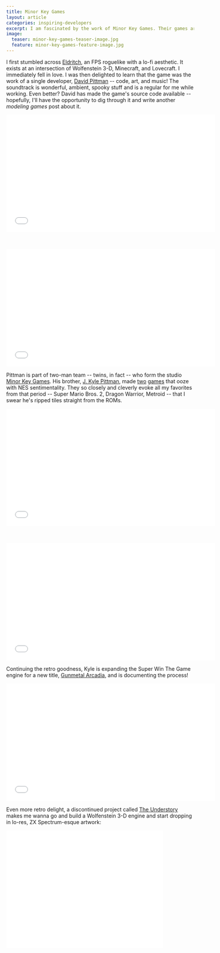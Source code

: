 ```yaml
---
title: Minor Key Games
layout: article
categories: inspiring-developers
excerpt: I am fascinated by the work of Minor Key Games. Their games are inspirations for what one person can make.
image:
  teaser: minor-key-games-teaser-image.jpg
  feature: minor-key-games-feature-image.jpg
---
```


I first stumbled across [Eldritch](http://www.eldritchgame.com/), an FPS roguelike with a lo-fi aesthetic. It exists at an intersection of Wolfenstein 3-D, Minecraft, and Lovecraft. I immediately fell in love. I was then delighted to learn that the game was the work of a single developer, [David Pittman](https://twitter.com/dphrygian) -- code, art, and music! The soundtrack is wonderful, ambient, spooky stuff and is a regular for me while working. Even better? David has made the game's source code available -- hopefully, I'll have the opportunity to dig through it and write another *modeling games* post about it.

<iframe width="560" height="315" src="//www.youtube.com/embed/OF_cCOKXgvk" frameborder="0" allowfullscreen></iframe>

&nbsp;

<iframe width="560" height="315" src="//www.youtube.com/embed/P4dPXa1W9RA" frameborder="0" allowfullscreen></iframe>

Pittman is part of two-man team -- twins, in fact -- who form the studio [Minor Key Games](http://www.minorkeygames.com/). His brother, [J. Kyle Pittman](https://twitter.com/PirateHearts), made [two](http://www.piratehearts.com/blog/games/you-have-to-win-the-game/) [games](http://www.superwinthegame.com/) that ooze with NES sentimentality. They so closely and cleverly evoke all my favorites from that period -- Super Mario Bros. 2, Dragon Warrior, Metroid -- that I swear he's ripped tiles straight from the ROMs.

<iframe width="560" height="315" src="//www.youtube.com/embed/5GSMutcLaiU" frameborder="0" allowfullscreen></iframe>

&nbsp;

<iframe width="560" height="315" src="//www.youtube.com/embed/ba61dK7N3Vg" frameborder="0" allowfullscreen></iframe>

Continuing the retro goodness, Kyle is expanding the Super Win The Game engine for a new title, [Gunmetal Arcadia](http://gunmetalarcadia.com/wordpress/), and is documenting the process!

<iframe width="560" height="315" src="//www.youtube.com/embed/BaXKVAKnr9k" frameborder="0" allowfullscreen></iframe>

Even more retro delight, a discontinued project called [The Understory](http://www.piratehearts.com/blog/dead-games/the-understory/) makes me wanna go and build a Wolfenstein 3-D engine and start dropping in lo-res, ZX Spectrum-esque artwork:

<iframe width="420" height="315" src="//www.youtube.com/embed/i76psJFdds4" frameborder="0" allowfullscreen></iframe>

&nbsp;
